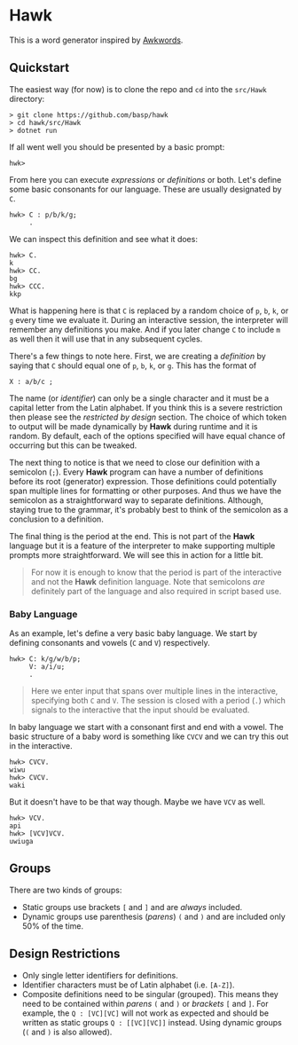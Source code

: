 # Hawk
This is a word generator inspired by [Awkwords](#).

## Quickstart
The easiest way (for now) is to clone the repo and `cd` into the `src/Hawk` 
directory:
```
> git clone https://github.com/basp/hawk
> cd hawk/src/Hawk
> dotnet run
```

If all went well you should be presented by a basic prompt:
```
hwk>
```

From here you can execute *expressions* or *definitions* or both. Let's define
some basic consonants for our language. These are usually designated by `C`.
```
hwk> C : p/b/k/g;
     .
```

We can inspect this definition and see what it does:
```
hwk> C.
k
hwk> CC.
bg
hwk> CCC.
kkp
```

What is happening here is that `C` is replaced by a random choice of `p`, `b`, 
`k`, or `g` every time we evaluate it. During an interactive session, the
interpreter will remember any definitions you make. And if you later change `C`
to include `m` as well then it will use that in any subsequent cycles.

There's a few things to note here. First, we are creating a *definition* by
saying that `C` should equal one of `p`, `b`, `k`, or `g`. This has the format of
```
X : a/b/c ;
```

The name (or *identifier*) can only be a single character and it must be a
capital letter from the Latin alphabet. If you think this is a severe
restriction then please see the *restricted by design* section. The choice 
of which token to output will be made dynamically by **Hawk** during runtime 
and it is random. By default, each of the options specified will have equal 
chance of occurring but this can be tweaked. 

The next thing to notice is that we need to close our definition with a 
semicolon (`;`). Every **Hawk** program can have a number of definitions 
before its root (generator) expression. Those definitions could potentially 
span multiple lines for formatting or other purposes. And thus we have the 
semicolon as a straightforward way to separate definitions. Although, staying 
true to the grammar, it's probably best to think of the semicolon as a 
conclusion to a definition.

The final thing is the period at the end. This is not part of the **Hawk** 
language but it is a feature of the interpreter to make supporting multiple 
prompts more straightforward. We will see this in action for a little bit. 

> For now it is enough to know that the period is part of the interactive and
> not the **Hawk** definition language. Note that semicolons *are* definitely
> part of the language and also required in script based use.

### Baby Language
As an example, let's define a very basic baby language. We start by defining
consonants and vowels (`C` and `V`) respectively.
```
hwk> C: k/g/w/b/p;
     V: a/i/u;
     .
```

> Here we enter input that spans over multiple lines in the interactive,
> specifying both `C` and `V`. The session is closed with a period (`.`) which
> signals to the interactive that the input should be evaluated.

In baby language we start with a consonant first and end with a vowel. The
basic structure of a baby word is something like `CVCV` and we can try this
out in the interactive.
```
hwk> CVCV.
wiwu
hwk> CVCV.
waki
```

But it doesn't have to be that way though. Maybe we have `VCV` as well.
```
hwk> VCV.
api
hwk> [VCV]VCV.
uwiuga
```

## Groups
There are two kinds of groups:
* Static groups use brackets `[` and `]` and are *always* included.
* Dynamic groups use parenthesis (*parens*) `(` and `)` and are included only
50% of the time.

## Design Restrictions
* Only single letter identifiers for definitions.
* Identifier characters must be of Latin alphabet (i.e. `[A-Z]`).
* Composite definitions need to be singular (grouped). This means they need to 
be contained within *parens* `(` and `)` or *brackets* `[` and `]`. For example,
the `Q : [VC][VC]` will not work as expected and should be written as 
static groups `Q : [[VC][VC]]` instead. Using dynamic groups (`(` and `)` is 
also allowed).
